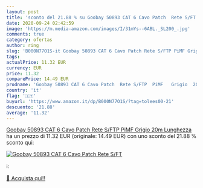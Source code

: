 ```yaml
---
layout: post
title: 'sconto del 21.88 % su Goobay 50893 CAT 6 Cavo Patch  Rete S/FT  '
date: 2020-09-24 02:42:59
image: 'https://m.media-amazon.com/images/I/31mYs--6ABL._SL200_.jpg'
comments: true
category: ofertas
author: ring
slug: 'B000N77O1S-it Goobay 50893 CAT 6 Cavo Patch Rete S/FTP PiMF Grigio 20m...'
tags: 
actualPrice: 11.32 EUR
currency: EUR
price: 11.32
comparePrice: 14.49 EUR
prodname: 'Goobay 50893 CAT 6 Cavo Patch  Rete S/FTP  PiMF   Grigio  20m Lunghezza'
country: 'it'
flag: '🇮🇹'
buyurl: 'https://www.amazon.it/dp/B000N77O1S/?tag=tolees00-21'
descuento: '21.88'
average: '11.32'
---
```


[Goobay 50893 CAT 6 Cavo Patch  Rete S/FTP  PiMF   Grigio  20m Lunghezza](https://www.amazon.it/dp/B000N77O1S/?tag=tolees00-21) ha un prezzo di 11.32 EUR (originale: 14.49 EUR) con uno sconto del 21.88 % sconto qui:

[![Goobay 50893 CAT 6 Cavo Patch  Rete S/FT](https://m.media-amazon.com/images/I/31mYs--6ABL._SL200_.jpg)](https://www.amazon.it/dp/B000N77O1S/?tag=tolees00-21)

ℹ️:


[🛒 Acquista qui!!](https://www.amazon.it/dp/B000N77O1S/?tag=tolees00-21)
